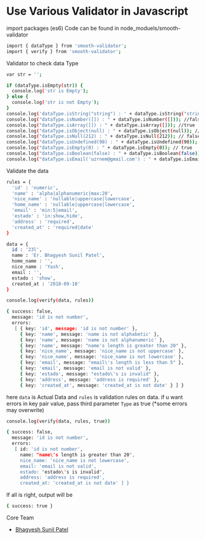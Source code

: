 # Use Various Validator in Javascript

import packages (es6)
Code can be found in node_moduels/smooth-validator

```sh
import { dataType } from 'smooth-validator';
import { verify } from 'smooth-validator';
```

Validator to check data Type

```sh
var str = '';

if (dataType.isEmpty(str)) {
  console.log('str is Empty');
} else {
  console.log('str is not Empty');
}
console.log('dataType.isString("string") : ' + dataType.isString("string")); //true
console.log("dataType.isNumber([]) : " + dataType.isNumber([])); //false
console.log("dataType.isArray([]) : " + dataType.isArray([])); //true
console.log("dataType.isObject(null) : " + dataType.isObject(null)); // null
console.log("dataType.isNull(212) : " + dataType.isNull(212)); // false
console.log("dataType.isUndefined(90) : " + dataType.isUndefined(90)); // false
console.log("dataType.isEmpty(0) : " + dataType.isEmpty(0)); // true
console.log("dataType.isBoolean(false) : " + dataType.isBoolean(false)); // true
console.log("dataType.isEmail('uzrnem@gmail.com') : " + dataType.isEmail('uzrnem@gmail.com')); // true
```

Validate the data

```sh
rules = {
  'id' : 'numeric',
  'name' : 'alpha|alphanumeric|max:20',
  'nice_name' : 'nullable|uppercase|lowercase',
  'home_name' : 'nullable|uppercase|lowercase',
  'email' : 'min:5|email',
  'estado' : 'in:show,hide',
  'address' : 'required',
  'created_at' : 'required|date'
}

data = {
  id : '23l',
  name : 'Er. Bhagyesh Sunil Patel',
  home_name : '',
  nice_name : 'Yash',
  email : '',
  estado : 'show',
  created_at : '2018-09-10'
}

console.log(verify(data, rules))

{ success: false,
  message: 'id is not number',
  errors:
   [ { key: 'id', message: 'id is not number' },
     { key: 'name', message: 'name is not alphabetic' },
     { key: 'name', message: 'name is not alphanumeric' },
     { key: 'name', message: "name's length is greater than 20" },
     { key: 'nice_name', message: 'nice_name is not uppercase' },
     { key: 'nice_name', message: 'nice_name is not lowercase' },
     { key: 'email', message: "email\'s length is less than 5" },
     { key: 'email', message: 'email is not valid' },
     { key: 'estado', message: "estado\'s is invalid" },
     { key: 'address', message: 'address is required' },
     { key: 'created_at', message: 'created_at is not date' } ] }
```
here `data` is Actual Data and `rules` is validation rules on data.
if u want errors in key pair value, pass third parameter `Type` as true (*some errors may overwrite)

```sh
console.log(verify(data, rules, true))

{ success: false,
  message: 'id is not number',
  errors:
   [ id: 'id is not number',
     name: "name\'s length is greater than 20",
     nice_name: 'nice_name is not lowercase',
     email: 'email is not valid',
     estado: "estado\'s is invalid",
     address: 'address is required',
     created_at: 'created_at is not date' ] }
```

If all is right, output will be

```sh
{ success: true }
```

Core Team

* [Bhagyesh Sunil Patel]

[//]: # (These are reference links used in the body of this note)

   [Bhagyesh Sunil Patel]: <https://github.com/uzrnem>
